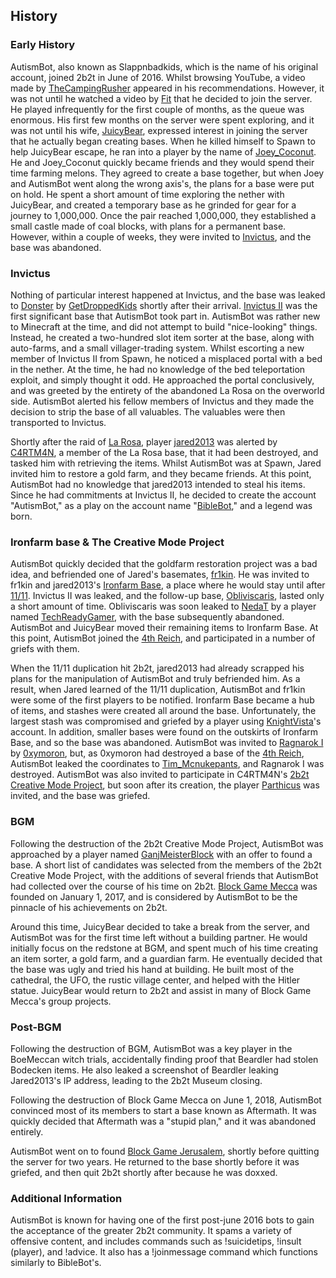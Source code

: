 ## History
### Early History
AutismBot, also known as Slappnbadkids, which is the name of his original account, joined 2b2t in June of 2016. Whilst browsing YouTube, a video made by [TheCampingRusher](https://2b2t.miraheze.org/wiki/TheCampingRusher) appeared in his recommendations. However, it was not until he watched a video by [Fit](https://2b2t.miraheze.org/wiki/Fit) that he decided to join the server. He played infrequently for the first couple of months, as the queue was enormous. His first few months on the server were spent exploring, and it was not until his wife, [JuicyBear](https://2b2t.miraheze.org/wiki/JuicyBear), expressed interest in joining the server that he actually began creating bases. When he killed himself to Spawn to help JuicyBear escape, he ran into a player by the name of [Joey_Coconut](https://2b2t.miraheze.org/wiki/Joey_Coconut). He and Joey_Coconut quickly became friends and they would spend their time farming melons. They agreed to create a base together, but when Joey and AutismBot went along the wrong axis's, the plans for a base were put on hold. He spent a short amount of time exploring the nether with JuicyBear, and created a temporary base as he grinded for gear for a journey to 1,000,000. Once the pair reached 1,000,000, they established a small castle made of coal blocks, with plans for a permanent base. However, within a couple of weeks, they were invited to [Invictus](https://2b2t.miraheze.org/wiki/Invictus), and the base was abandoned.

### Invictus
Nothing of particular interest happened at Invictus, and the base was leaked to [Donster](https://2b2t.miraheze.org/wiki/Donster) by [GetDroppedKids](https://2b2t.miraheze.org/wiki/GetDroppedKids) shortly after their arrival. [Invictus II](https://2b2t.miraheze.org/wiki/Invictus_II) was the first significant base that AutismBot took part in. AutismBot was rather new to Minecraft at the time, and did not attempt to build "nice-looking" things. Instead, he created a two-hundred slot item sorter at the base, along with auto-farms, and a small villager-trading system. Whilst escorting a new member of Invictus II from Spawn, he noticed a misplaced portal with a bed in the nether. At the time, he had no knowledge of the bed teleportation exploit, and simply thought it odd. He approached the portal conclusively, and was greeted by the entirety of the abandoned La Rosa on the overworld side. AutismBot alerted his fellow members of Invictus and they made the decision to strip the base of all valuables. The valuables were then transported to Invictus.

Shortly after the raid of [La Rosa](https://2b2t.miraheze.org/wiki/La_Rosa), player [jared2013](https://2b2t.miraheze.org/wiki/jared2013) was alerted by [C4RTM4N](https://2b2t.miraheze.org/wiki/C4RTM4N), a member of the La Rosa base, that it had been destroyed, and tasked him with retrieving the items. Whilst AutismBot was at Spawn, Jared invited him to restore a gold farm, and they became friends. At this point, AutismBot had no knowledge that jared2013 intended to steal his items. Since he had commitments at Invictus II, he decided to create the account "AutismBot," as a play on the account name "[BibleBot](https://2b2t.miraheze.org/wiki/Chatbots#BibleB0t)," and a legend was born.

### Ironfarm base & The Creative Mode Project
AutismBot quickly decided that the goldfarm restoration project was a bad idea, and befriended one of Jared's basemates, [fr1kin](https://2b2t.miraheze.org/wiki/fr1kin). He was invited to fr1kin and jared2013's [Ironfarm Base](https://2b2t.miraheze.org/wiki/Ironfarm_Base), a place where he would stay until after [11/11](https://2b2t.miraheze.org/wiki/11%2F11). Invictus II was leaked, and the follow-up base, [Obliviscaris](https://2b2t.miraheze.org/wiki/Obliviscaris), lasted only a short amount of time. Obliviscaris was soon leaked to [NedaT](https://2b2t.miraheze.org/wiki/NedaT) by a player named [TechReadyGamer](https://2b2t.miraheze.org/wiki/TechReadyGamer), with the base subsequently abandoned. AutismBot and JuicyBear moved their remaining items to Ironfarm Base. At this point, AutismBot joined the [4th Reich](https://2b2t.miraheze.org/wiki/4th_Reich), and participated in a number of griefs with them.

When the 11/11 duplication hit 2b2t, jared2013 had already scrapped his plans for the manipulation of AutismBot and truly befriended him. As a result, when Jared learned of the 11/11 duplication, AutismBot and fr1kin were some of the first players to be notified. Ironfarm Base became a hub of items, and stashes were created all around the base. Unfortunately, the largest stash was compromised and griefed by a player using [KnightVista](https://2b2t.miraheze.org/wiki/KnightVista)'s account. In addition, smaller bases were found on the outskirts of Ironfarm Base, and so the base was abandoned. AutismBot was invited to [Ragnarok I](https://2b2t.miraheze.org/wiki/Ragnarok_I) by [0xymoron](https://2b2t.miraheze.org/wiki/0xymoron), but, as 0xymoron had destroyed a base of the [4th Reich](https://2b2t.miraheze.org/wiki/4th_Reich), AutismBot leaked the coordinates to [Tim_Mcnukepants](https://2b2t.miraheze.org/wiki/Tim_Mcnukepants), and Ragnarok I was destroyed. AutismBot was also invited to participate in C4RTM4N's [2b2t Creative Mode Project](https://2b2t.miraheze.org/wiki/2b2t_Creative_Mode_Project), but soon after its creation, the player [Parthicus](https://2b2t.miraheze.org/wiki/Parthicus) was invited, and the base was griefed.

### BGM
Following the destruction of the 2b2t Creative Mode Project, AutismBot was approached by a player named [GanjMeisterBlock](https://2b2t.miraheze.org/wiki/GanjMeisterBlock) with an offer to found a base. A short list of candidates was selected from the members of the 2b2t Creative Mode Project, with the additions of several friends that AutismBot had collected over the course of his time on 2b2t. [Block Game Mecca](https://2b2t.miraheze.org/wiki/Block_Game_Mecca) was founded on January 1, 2017, and is considered by AutismBot to be the pinnacle of his achievements on 2b2t.

Around this time, JuicyBear decided to take a break from the server, and AutismBot was for the first time left without a building partner. He would initially focus on the redstone at BGM, and spent much of his time creating an item sorter, a gold farm, and a guardian farm. He eventually decided that the base was ugly and tried his hand at building. He built most of the cathedral, the UFO, the rustic village center, and helped with the Hitler statue. JuicyBear would return to 2b2t and assist in many of Block Game Mecca's group projects.

### Post-BGM
Following the destruction of BGM, AutismBot was a key player in the BoeMeccan witch trials, accidentally finding proof that Beardler had stolen Bodecken items. He also leaked a screenshot of Beardler leaking Jared2013's IP address, leading to the 2b2t Museum closing.

Following the destruction of Block Game Mecca on June 1, 2018, AutismBot convinced most of its members to start a base known as Aftermath. It was quickly decided that Aftermath was a "stupid plan," and it was abandoned entirely.

AutismBot went on to found [Block Game Jerusalem](https://2b2t.miraheze.org/wiki/Block_Game_Jerusalem), shortly before quitting the server for two years. He returned to the base shortly before it was griefed, and then quit 2b2t shortly after because he was doxxed.

### Additional Information
AutismBot is known for having one of the first post-june 2016 bots to gain the acceptance of the greater 2b2t community. It spams a variety of offensive content, and includes commands such as !suicidetips, !insult (player), and !advice. It also has a !joinmessage command which functions similarly to BibleBot's.